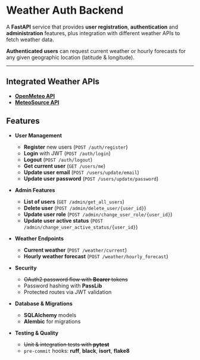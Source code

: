# Weather Auth Backend

A **FastAPI** service that provides **user registration**, **authentication** and 
**administration** features, plus integration with different weather APIs to fetch 
weather data. 

**Authenticated users** can request current weather or hourly forecasts for any given 
geographic location (latitude & longitude).

---

## Integrated Weather APIs
- [**OpenMeteo API**](https://open-meteo.com/en/docs) 
- [**MeteoSource API**](https://www.meteosource.com/documentation) 


## Features

- **User Management**  
  - **Register** new users (`POST /auth/register`)  
  - **Login** with JWT (`POST /auth/login`)  
  - **Logout** (`POST /auth/logout`)
  - **Get current user** (`GET /users/me`)
  - **Update user email** (`POST /users/update/email`)
  - **Update user password** (`POST /users/update/password`)

- **Admin Features**  
  - **List of users** (`GET /admin/get_all_users`)  
  - **Delete user** (`POST /admin/delete_user/{user_id}`)  
  - **Update user role** (`POST /admin/change_user_role/{user_id}`)
  - **Update user active status** (`POST /admin/change_user_active_status/{user_id}`)

- **Weather Endpoints**  
  - **Current weather** (`POST /weather/current`)  
  - **Hourly weather forecast** (`POST /weather/hourly_forecast`)

- **Security**  
  - ~~OAuth2 password flow with **Bearer** tokens~~  
  - Password hashing with **PassLib**  
  - Protected routes via JWT validation

- **Database & Migrations**  
  - **SQLAlchemy** models  
  - **Alembic** for migrations  

- **Testing & Quality**  
  - ~~Unit & integration tests with **pytest**~~  
  - `pre-commit` hooks: **ruff**, **black**, **isort**, **flake8**

